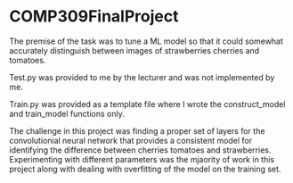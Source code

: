 # COMP309FinalProject

The premise of the task was to tune a ML model so that it could somewhat accurately distinguish between images of strawberries cherries and tomatoes.

Test.py was provided to me by the lecturer and was not implemented by me.

Train.py was provided as a template file where I wrote the construct_model and train_model functions only.

The challenge in this project was finding a proper set of layers for the convolutionial neural network that provides a consistent model for identifying the difference between cherries tomatoes and strawberries.
Experimenting with different parameters was the mjaority of work in this project along with dealing with overfitting of the model on the training set.

